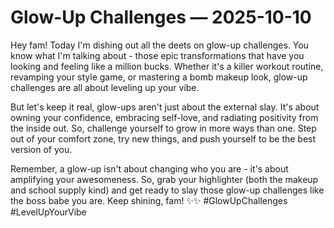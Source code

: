 # Glow-Up Challenges — 2025-10-10

Hey fam! Today I'm dishing out all the deets on glow-up challenges. You know what I'm talking about - those epic transformations that have you looking and feeling like a million bucks. Whether it's a killer workout routine, revamping your style game, or mastering a bomb makeup look, glow-up challenges are all about leveling up your vibe.

But let's keep it real, glow-ups aren't just about the external slay. It's about owning your confidence, embracing self-love, and radiating positivity from the inside out. So, challenge yourself to grow in more ways than one. Step out of your comfort zone, try new things, and push yourself to be the best version of you.

Remember, a glow-up isn't about changing who you are - it's about amplifying your awesomeness. So, grab your highlighter (both the makeup and school supply kind) and get ready to slay those glow-up challenges like the boss babe you are. Keep shining, fam! ✨✨ #GlowUpChallenges #LevelUpYourVibe
